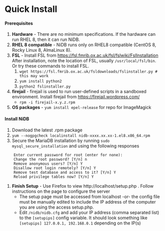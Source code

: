 # Quick Install

#### Prerequisites

1. **Hardware** - There are no minimum specifications. If the hardware can run RHEL 8, then it can run NiDB.
2. **RHEL 8 compatible** - NiDB runs only on RHEL8 compatible (CentOS 8, Rocky Linux 8, AlmaLinux 8).
3. **FSL** - Install FSL from https://fsl.fmrib.ox.ac.uk/fsl/fslwiki/FslInstallation After installation, note the location of FSL, usually `/usr/local/fsl/bin`. Or try these commands to install FSL.
   1. `wget https://fsl.fmrib.ox.ac.uk/fsldownloads/fslinstaller.py # this may work`
   2. `yum install python2`
   3. `python2 fslinstaller.py`
4. **firejail** - firejail is used to run user-defined scripts in a sandboxed environment. Install firejail from https://firejail.wordpress.com/
   * `rpm -i firejail-x.y.z.rpm`
5. **OS packages** - `yum install epel-release` for repo for ImageMagick

#### Install NiDB

1. Download the latest .rpm package
2. `yum --nogpgcheck localinstall nidb-xxxx.xx.xx-1.el8.x86_64.rpm`
3. Secure the MariaDB installation by running `sudo mysql_secure_installation` and using the following responses

```
    Enter current password for root (enter for none):
    Change the root password? [Y/n] n
    Remove anonymous users? [Y/n] Y
    Disallow root login remotely? [Y/n] Y
    Remove test database and access to it? [Y/n] Y
    Reload privilege tables now? [Y/n] Y
```

1. **Finish Setup** - Use Firefox to view http://localhost/setup.php . Follow instructions on the page to configure the server
   * The setup page must be accessed from localhost -or- the config file must be manually edited to include the IP address of the computer you are using the access setup.php.
   * Edit `/nidb/nidb.cfg` and add your IP address (comma separated list) to the `[setupips]` config variable. It should look something like `[setupips] 127.0.0.1, 192.168.0.1` depending on the IP(s)
